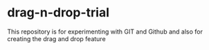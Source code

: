 # drag-n-drop-trial
This repository is for experimenting with GIT and Github and also for creating the drag and drop feature
